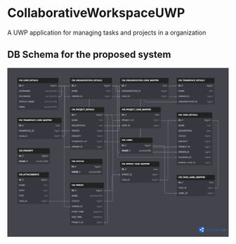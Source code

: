 # CollaborativeWorkspaceUWP
A UWP application for managing tasks and projects in a organization

## DB Schema for the proposed system

![DB Schema](MarkdownAssets/DBSchema.png)